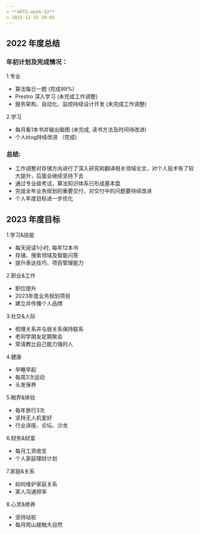 ```yaml
---
> **ARTS-week-52**
> 2022-12-25 10:05
---
```


## 2022 年度总结

### 年初计划及完成情况： 
1.专业
- 算法每日一题 (完成99%)
- Prestro 深入学习 (未完成工作调整)
- 服务架构、自动化、监控持续设计开发 (未完成工作调整)

2.学习
- 每月看1本书并输出脑图 (未完成, 读书方法及时间待改进)
- 个人blog持续改进 （完成)

### 总结: 
- 工作调整对存储方向进行了深入研究和翻译相关领域论文，对个人技术有了较大提升，后面会继续坚持下去
- 通过专业级考试，算法知识体系已形成基本盘
- 完成全年业务规划的重要交付，对交付中的问题要持续改进
- 个人年度目标进一步优化

## 2023 年度目标

1.学习&技能
- 每天阅读1小时, 每年12本书
- 存储、搜索领域及智能问答
- 提升表达技巧、项目管理能力

2.职业&工作
- 职位提升
- 2023年度业务规划项目
- 建立并传播个人品牌

3.社交&人际
- 梳理关系并与弱关系保持联系
- 老同学朋友定期聚会
- 常请教比自己能力强的人

4.健康
- 早睡早起
- 每周3次运动
- 头发保养

5.眼界&体验
- 每年旅行3次
- 坚持无人机爱好
- 行业讲座、论坛、沙龙

6.财务&财富
- 每月工资收支
- 个人家庭理财计划

7.家庭&关系
- 如何维护家庭关系
- 家人沟通频率

8.心灵&修养
- 坚持站桩
- 每月爬山接触大自然
